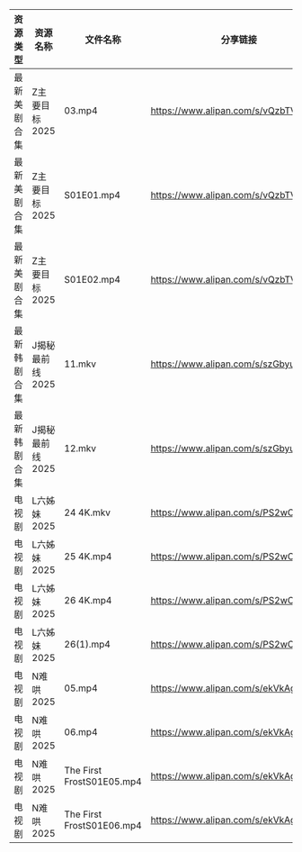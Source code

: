 | 资源类型   | 资源名称       | 文件名称                      | 分享链接                                 | 更新时间                |
| ------ | ---------- | ------------------------- | ------------------------------------ | ------------------- |
| 最新美剧合集 | Z主要目标2025  | 03.mp4                    | https://www.alipan.com/s/vQzbTVg25wo | 2025-02-19 16:07:17 |
| 最新美剧合集 | Z主要目标2025  | S01E01.mp4                | https://www.alipan.com/s/vQzbTVg25wo | 2025-02-19 16:07:17 |
| 最新美剧合集 | Z主要目标2025  | S01E02.mp4                | https://www.alipan.com/s/vQzbTVg25wo | 2025-02-19 16:07:17 |
| 最新韩剧合集 | J揭秘最前线2025 | 11.mkv                    | https://www.alipan.com/s/szGbyu2cKyQ | 2025-02-19 18:05:56 |
| 最新韩剧合集 | J揭秘最前线2025 | 12.mkv                    | https://www.alipan.com/s/szGbyu2cKyQ | 2025-02-19 18:05:56 |
| 电视剧    | L六姊妹2025   | 24 4K.mkv                 | https://www.alipan.com/s/PS2wCaFpCy5 | 2025-02-19 08:06:03 |
| 电视剧    | L六姊妹2025   | 25 4K.mp4                 | https://www.alipan.com/s/PS2wCaFpCy5 | 2025-02-19 08:06:03 |
| 电视剧    | L六姊妹2025   | 26 4K.mp4                 | https://www.alipan.com/s/PS2wCaFpCy5 | 2025-02-19 08:06:02 |
| 电视剧    | L六姊妹2025   | 26(1).mp4                 | https://www.alipan.com/s/PS2wCaFpCy5 | 2025-02-19 00:06:39 |
| 电视剧    | N难哄2025    | 05.mp4                    | https://www.alipan.com/s/ekVkAgxzkyz | 2025-02-19 16:06:23 |
| 电视剧    | N难哄2025    | 06.mp4                    | https://www.alipan.com/s/ekVkAgxzkyz | 2025-02-19 16:06:23 |
| 电视剧    | N难哄2025    | The First FrostS01E05.mp4 | https://www.alipan.com/s/ekVkAgxzkyz | 2025-02-19 18:06:39 |
| 电视剧    | N难哄2025    | The First FrostS01E06.mp4 | https://www.alipan.com/s/ekVkAgxzkyz | 2025-02-19 18:06:39 |

